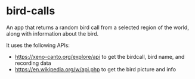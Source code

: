# bird-calls
An app that returns a random bird call from a selected region of the world, along with information about the bird.

It uses the following APIs: 
- https://xeno-canto.org/explore/api to get the birdcall, bird name, and recording data
- https://en.wikipedia.org/w/api.php to get the bird picture and info
